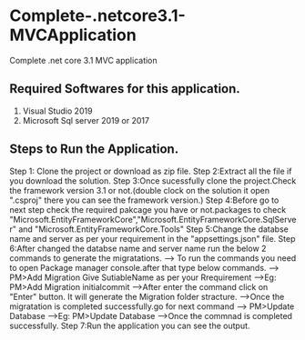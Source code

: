 # Complete-.netcore3.1-MVCApplication
Complete .net core 3.1 MVC application

Required Softwares for this application.
---------------------------------------
1. Visual Studio 2019
2. Microsoft Sql server 2019 or 2017

Steps to Run the Application.
-----------------------------
Step 1: Clone the project or download as zip file.
Step 2:Extract all the file if you download the solution.
Step 3:Once sucessfully clone the project.Check the framework version 3.1 or not.(double clock on the solution it open ".csproj" there you can see the framework version.)
Step 4:Before go to next step check the required pakcage you have or not.packages to check "Microsoft.EntityFrameworkCore","Microsoft.EntityFrameworkCore.SqlServer" and
       "Microsoft.EntityFrameworkCore.Tools"
Step 5:Change the databse name and server as per your requirement in the "appsettings.json" file.
Step 6:After changed the databse name and server name run the below 2 commands to generate the migratations.
         --> To run the commands you need to open Package manager console.after that type below commands.
         --> PM>Add Migration Give SutiableName as per your Rrequirement
         -->Eg: PM>Add Migration initialcommit
         -->After enter the command click on "Enter" button. It will generate the Migration folder stracture.
         -->Once the migratation is completed successfully.go for next command
         --> PM>Update Database
         -->Eg: PM>Update Database
        -->Once the commnad is completed successfully.
Step 7:Run the application you can see the output.
         
 
 
